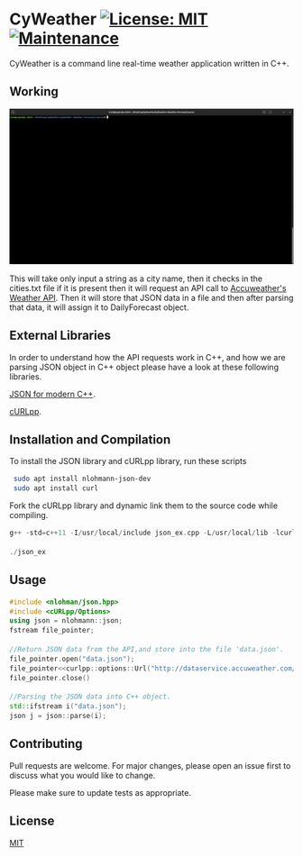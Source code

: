# CyWeather  [![License: MIT](https://img.shields.io/badge/License-MIT-yellow.svg)](https://opensource.org/licenses/MIT)  [![Maintenance](https://img.shields.io/badge/Maintained%3F-no-red.svg)](https://bitbucket.org/lbesson/ansi-colors)

CyWeather is a command line real-time weather application written in C++.

## Working

![](file.gif)

This will take only input a string as a city name, then it checks in the cities.txt file if it is present then it will request an API call to [Accuweather's Weather API](https://developer.accuweather.com/apis). Then it will store that JSON data in a file and then after parsing that data, it will assign it to DailyForecast object.

## External Libraries

In order to understand how the API requests work in C++, and how we are parsing JSON object in C++ object please have a look at these following libraries.

[JSON for modern C++](https://github.com/nlohmann/json).

[cURLpp](https://github.com/jpbarrette/curlpp/).


## Installation and Compilation

To install the JSON library and cURLpp library, run these scripts 

```bash
 sudo apt install nlohmann-json-dev 
 sudo apt install curl
```

Fork the cURLpp library and dynamic link them to the source code while compiling.
```C
g++ -std=c++11 -I/usr/local/include json_ex.cpp -L/usr/local/lib -lcurlpp -lcurl -lssl -lcrypto -o json_ex

./json_ex
```


## Usage

```C++
#include <nlohman/json.hpp>
#include <cURLpp/Options>
using json = nlohmann::json;
fstream file_pointer;

//Return JSON data from the API,and store into the file 'data.json'.
file_pointer.open("data.json");
file_pointer<<curlpp::options::Url("http://dataservice.accuweather.com/locations/v1/cities/search?apikey=eHmyUvaR0JwzYpejDI9AOXq5mBVGMAzI&q=Gadag")<<endl;
file_pointer.close()

//Parsing the JSON data into C++ object.
std::ifstream i("data.json");
json j = json::parse(i);
```

## Contributing
Pull requests are welcome. For major changes, please open an issue first to discuss what you would like to change.

Please make sure to update tests as appropriate.

## License
[MIT](https://choosealicense.com/licenses/mit/)
